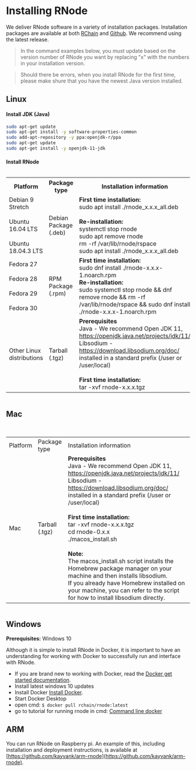 # Installing RNode

We deliver RNode software in a variety of installation packages. Installation packages are available at both [RChain](https://developer.rchain.coop) and [Github](https://github.com/rchain/rchain/releases). We recommend using the latest release.

> In the command examples below, you must update based on the version number of RNode you want by replacing "x" with the numbers in your installation version.

> Should there be errors, when you install RNode for the first time, please make shure that you have the newest Java version installed.

## Linux

#### Install JDK (Java)

```sh
sudo apt-get update
sudo apt-get install -y software-properties-common
sudo add-apt-repository -y ppa:openjdk-r/ppa
sudo apt-get update
sudo apt-get install -y openjdk-11-jdk
```

#### Install RNode

<div style='overflow-x:auto'>
<table class="tg">
  <tr>
    <th class="tg-0pky">Platform</th>
    <th class="tg-0pky">Package type</th>
    <th class="tg-0pky">Installation information</th>
  </tr>
  <tr>
    <td class="tg-0pky">Debian 9 Stretch<br><br>Ubuntu 16.04 LTS<br><br>Ubuntu 18.04.3 LTS<br></td>
    <td class="tg-0pky">Debian Package (.deb)</td>
    <td class="tg-0pky"><span style="font-weight:bold">First time installation:</span><br>sudo apt install ./rnode_x.x.x_all.deb<br><br><span style="font-weight:bold">Re-installation:</span><br>systemctl stop rnode<br>sudo apt remove rnode <br>rm -rf /var/lib/rnode/rspace<br>sudo apt install ./rnode_x.x.x_all.deb<br></td>
  </tr>
  <tr>
    <td class="tg-0pky">Fedora 27<br><br>Fedora 28<br><br>Fedora 29<br><br>Fedora 30</td>
    <td class="tg-0pky">RPM Package (.rpm)</td>
    <td class="tg-0pky"><span style="font-weight:bold">First time installation:</span><br>sudo dnf install ./rnode-x.x.x-1.noarch.rpm<br><span style="font-weight:bold">Re-installation:</span><br>sudo systemctl stop rnode &amp;&amp; dnf remove rnode &amp;&amp; rm -rf /var/lib/rnode/rspace &amp;&amp; sudo dnf install ./rnode-x.x.x-1.noarch.rpm<br></td>
  </tr>
  <tr>
    <td class="tg-0pky">Other Linux distributions</td>
    <td class="tg-0pky">Tarball (.tgz)</td>
    <td class="tg-0pky"><span style="font-weight:bold">Prerequisites </span><br>Java - We recommend Open JDK 11, <a href="https://openjdk.java.net/projects/jdk/11/">https://openjdk.java.net/projects/jdk/11/</a><br>Libsodium - <a href="https://download.libsodium.org/doc/">https://download.libsodium.org/doc/ </a>installed in a standard prefix (/user or /user/local)<br><br><span style="font-weight:bold">First time installation:</span><br>tar -xvf rnode-x.x.x.tgz<br></td>
  </tr>
</table>
</div>

## Mac

<br/>
<div style='overflow-x:auto'>
  <table class="tg">
  <tr>
    <td class="tg-0pky">Platform</td>
    <td class="tg-0pky">Package type</td>
    <td class="tg-0pky">Installation information</td>
  </tr>
  <tr>
    <td class="tg-0pky">Mac<br></td>
    <td class="tg-0pky">Tarball (.tgz)</td>
    <td class="tg-0pky"><span style="font-weight:bold">Prerequisites</span><br>Java - We recommend Open JDK 11, <a href="https://openjdk.java.net/projects/jdk/11/">https://openjdk.java.net/projects/jdk/11/</a><br>Libsodium - <a href="https://download.libsodium.org/doc/">https://download.libsodium.org/doc/ </a>installed in a standard prefix (/user or /user/local)<br><br><span style="font-weight:bold">First time installation:</span><br>tar -xvf rnode-x.x.x.tgz<br>cd rnode-0.x.x<br>./macos_install.sh<br> <br><span style="font-weight:bold">Note: </span><br>The macos_install.sh script installs the Homebrew package manager on your machine and then installs libsodium.<br>If you already have Homebrew installed on your machine, you can refer to the script for how to install libsodium directly.<br></td>
  </tr>
</table>
  </div>

## Windows

**Prerequisites:**
Windows 10

Although it is simple to install RNode in Docker, it is important to have an understanding for working with Docker to successfully run and interface with RNode.

- If you are brand new to working with Docker, read the [Docker get started documentation](https://docs.docker.com/docker-for-windows/).
- Install latest windows 10 updates
- Install Docker [Install Docker](https://docs.docker.com/docker-for-windows/install/).
- Start Docker Desktop
- open cmd: `$ docker pull rchain/rnode:latest`
- go to tutorial for running rnode in cmd: [Command line docker](/docs/running-rnode-docker)

## ARM

You can run RNode on Raspberry pi. An example of this, including installation and deployment instructions, is available at [https://github.com/kayvank/arm-rnode](https://github.com/kayvank/arm-rnode).
